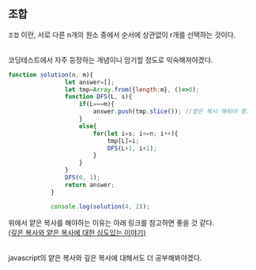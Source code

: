## 조합

 `조합` 이란, 서로 다른 n개의 원소 중에서 순서에 상관없이 r개를 선택하는 것이다.

<br>코딩테스트에서 자주 등장하는 개념이니 암기할 정도로 익숙해져야겠다.

```js
function solution(n, m){         
                let answer=[];
                let tmp=Array.from({length:m}, ()=>0);
                function DFS(L, s){
                    if(L===m){
                        answer.push(tmp.slice()); //얕은 복사 해줘야 함.
                    }
                    else{
                        for(let i=s; i<=n; i++){
                            tmp[L]=i;
                            DFS(L+1, i+1);
                        }
                    }
                }
                DFS(0, 1);
                return answer;
            }

            console.log(solution(4, 2));
```

위에서 얕은 복사를 해야하는 이유는 아래 링크를 참고하면 좋을 것 같다.<br>
<a href ="https://medium.com/watcha/%EA%B9%8A%EC%9D%80-%EB%B3%B5%EC%82%AC%EC%99%80-%EC%96%95%EC%9D%80-%EB%B3%B5%EC%82%AC%EC%97%90-%EB%8C%80%ED%95%9C-%EC%8B%AC%EB%8F%84%EC%9E%88%EB%8A%94-%EC%9D%B4%EC%95%BC%EA%B8%B0-2f7d797e008a
">(깊은 복사와 얕은 복사에 대한 심도있는 이야기)</a>

<br>
javascript의 얕은 복사와 깊은 복사에 대해서도 더 공부해봐야겠다.
